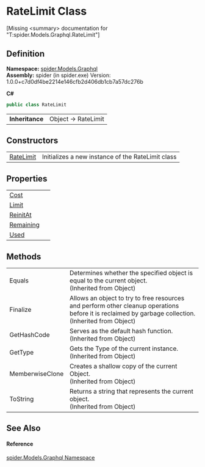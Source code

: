 # RateLimit Class


\[Missing &lt;summary&gt; documentation for "T:spider.Models.Graphql.RateLimit"\]



## Definition
**Namespace:** <a href="a7324a28-4f46-beaa-9269-26a8fa385391">spider.Models.Graphql</a>  
**Assembly:** spider (in spider.exe) Version: 1.0.0+c7d0df4be2214e146cfb2d406db1cb7a57dc276b

**C#**
``` C#
public class RateLimit
```

<table><tr><td><strong>Inheritance</strong></td><td>Object  →  RateLimit</td></tr>
</table>



## Constructors
<table>
<tr>
<td><a href="1e8aa625-24ae-69c5-0669-fe1f4fc242c4">RateLimit</a></td>
<td>Initializes a new instance of the RateLimit class</td></tr>
</table>

## Properties
<table>
<tr>
<td><a href="c2335894-308f-0c4f-8ac8-a01e040a784f">Cost</a></td>
<td> </td></tr>
<tr>
<td><a href="00b2598c-1d98-9fe0-666c-cff23a99699d">Limit</a></td>
<td> </td></tr>
<tr>
<td><a href="4ad46929-5698-1683-1bd1-2bbdd0bc0410">ReinitAt</a></td>
<td> </td></tr>
<tr>
<td><a href="96a6e34d-7fea-317e-d41f-5f6b1a517099">Remaining</a></td>
<td> </td></tr>
<tr>
<td><a href="9458deb4-1f87-6220-5ce8-f44b7a4e3fdd">Used</a></td>
<td> </td></tr>
</table>

## Methods
<table>
<tr>
<td>Equals</td>
<td>Determines whether the specified object is equal to the current object.<br />(Inherited from Object)</td></tr>
<tr>
<td>Finalize</td>
<td>Allows an object to try to free resources and perform other cleanup operations before it is reclaimed by garbage collection.<br />(Inherited from Object)</td></tr>
<tr>
<td>GetHashCode</td>
<td>Serves as the default hash function.<br />(Inherited from Object)</td></tr>
<tr>
<td>GetType</td>
<td>Gets the Type of the current instance.<br />(Inherited from Object)</td></tr>
<tr>
<td>MemberwiseClone</td>
<td>Creates a shallow copy of the current Object.<br />(Inherited from Object)</td></tr>
<tr>
<td>ToString</td>
<td>Returns a string that represents the current object.<br />(Inherited from Object)</td></tr>
</table>

## See Also


#### Reference
<a href="a7324a28-4f46-beaa-9269-26a8fa385391">spider.Models.Graphql Namespace</a>  
